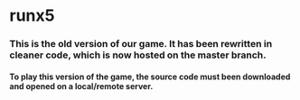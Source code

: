 # runx5
<h3>This is the old version of our game. It has been rewritten in cleaner code, which is now hosted on the master branch.</h3>

<h4>To play this version of the game, the source code must been downloaded and opened on a local/remote server.</h4>
